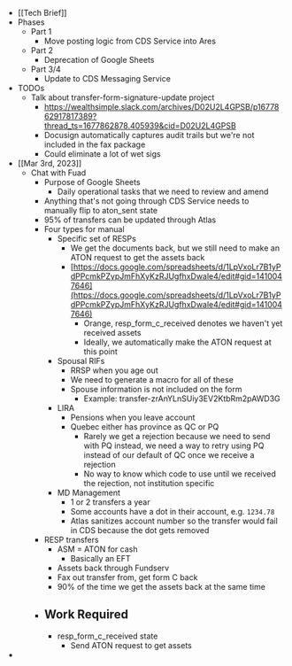 - [[Tech Brief]]
- Phases
	- Part 1
		- Move posting logic from CDS Service into Ares
	- Part 2
		- Deprecation of Google Sheets
	- Part 3/4
		- Update to CDS Messaging Service
- TODOs
	- Talk about transfer-form-signature-update project
		- https://wealthsimple.slack.com/archives/D02U2L4GPSB/p1677862917817389?thread_ts=1677862878.405939&cid=D02U2L4GPSB
		- Docusign automatically captures audit trails but we're not included in the fax package
		- Could eliminate a lot of wet sigs
- [[Mar 3rd, 2023]]
	- Chat with Fuad
		- Purpose of Google Sheets
			- Daily operational tasks that we need to review and amend
		- Anything that's not going through CDS Service needs to manually flip to aton_sent state
		- 95% of transfers can be updated through Atlas
		- Four types for manual
			- Specific set of RESPs
				- We get the documents back, but we still need to make an ATON request to get the assets back
				- [https://docs.google.com/spreadsheets/d/1LpVxoLr7B1yPdPPcmkPZypJmFhXyKzRJUgfhxDwale4/edit#gid=1410047646](https://docs.google.com/spreadsheets/d/1LpVxoLr7B1yPdPPcmkPZypJmFhXyKzRJUgfhxDwale4/edit#gid=1410047646)
					- Orange, resp_form_c_received denotes we haven't yet received assets
					- Ideally, we automatically make the ATON request at this point
			- Spousal RIFs
				- RRSP when you age out
				- We need to generate a macro for all of these
				- Spouse information is not included on the form
					- Example: transfer-zrAnYLnSUiy3EV2KtbRm2pAWD3G
			- LIRA
				- Pensions when you leave account
				- Quebec either has province as QC or PQ
					- Rarely we get a rejection because we need to send with PQ instead, we need a way to retry using PQ instead of our default of QC once we receive a rejection
					- No way to know which code to use until we received the rejection, not institution specific
			- MD Management
				- 1 or 2 transfers a year
				- Some accounts have a dot in their account, e.g. `1234.78`
				- Atlas sanitizes account number so the transfer would fail in CDS because the dot gets removed
		- RESP transfers
			- ASM = ATON for cash
				- Basically an EFT
			- Assets back through Fundserv
			- Fax out transfer from, get form C back
			- 90% of the time we get the assets back at the same time
		- ## Work Required
			- resp_form_c_received state
				- Send ATON request to get assets
-